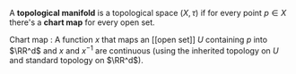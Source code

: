 A **topological manifold** is a topological space $(X, \tau)$ if for every point $p \in X$ there's a **chart map** for every open set. 

Chart map
: A function $x$ that maps an [[open set]] $U$ containing $p$ into $\RR^d$ and $x$ and $x^{-1}$ are continuous (using the inherited topology on $U$ and standard topology on $\RR^d$).